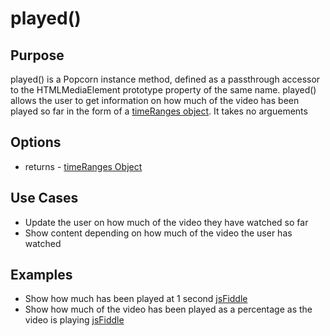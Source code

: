 # played() #

## Purpose ##

played() is a Popcorn instance method, defined as a passthrough accessor to the HTMLMediaElement prototype property of the same name. played() allows the user to get information on how much of the video has been played so far in the form of a [timeRanges object]().  It takes no arguements

## Options ##

* returns - [timeRanges Object]()

## Use Cases ##

* Update the user on how much of the video they have watched so far
* Show content depending on how much of the video the user has watched

## Examples ##

* Show how much has been played at 1 second [jsFiddle](http://jsfiddle.net/popcornjs/uWUjJ/)
* Show how much of the video has been played as a percentage as the video is playing [jsFiddle](http://jsfiddle.net/popcornjs/LkfJL/)
